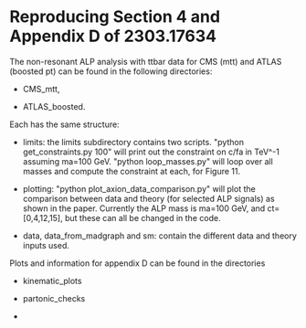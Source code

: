 # Reproducing Section 4 and Appendix D of 2303.17634



The non-resonant ALP analysis with ttbar data for CMS (mtt) and ATLAS (boosted pt) can be found in the following directories:

-  CMS_mtt,

-  ATLAS_boosted.


Each has the same structure:


- limits: the limits subdirectory contains two scripts. "python get_constraints.py 100" will print out the constraint on c/fa in TeV^-1 assuming ma=100 GeV.  "python loop_masses.py" will loop over all masses and compute the constraint at each, for Figure 11.

- plotting:  "python plot_axion_data_comparison.py" will plot the comparison between data and theory (for selected ALP signals) as shown in the paper.  Currently the ALP mass is ma=100 GeV, and ct=[0,4,12,15], but these can all be changed in the code.

- data, data_from_madgraph and sm: contain the different data and theory inputs used. 






Plots and information for appendix D can be found in the directories

- kinematic_plots

- partonic_checks

-
